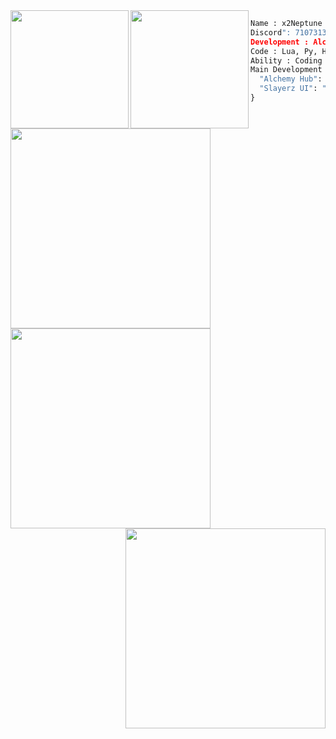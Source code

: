 <img align="left" src="https://cdn.discordapp.com/attachments/1170025747872751736/1170390944063959110/N.png" width="189"/>
<img align="left" src="https://cdn.discordapp.com/attachments/1170025747872751736/1170390773636812800/Profile3.png" width="189"/>

```py
Name : x2Neptune
Discord": 710731327611207692
Development : Alchemy Hub, Crazzy Hub, Phoenix Hub
Code : Lua, Py, Html, Js, Node
Ability : Coding , Bypass , Decoder , Design
Main Development : {
  "Alchemy Hub": "Free Script Hub support PC / Mobile with high quality",
  "Slayerz UI": "Free Ui Library that support PC / Mobile will stable!"
}
```


<img align="left" src="https://github-readme-stats.vercel.app/api?username=x2-Neptune&theme=algolia&hide_border=false&include_all_commits=true&count_private=false" width="320"/>
<img align="center" src="https://github-readme-streak-stats.herokuapp.com/?user=x2-Neptune&theme=algolia&hide_border=false" width="320"/>
<img align="right" src="https://github-readme-stats.vercel.app/api/top-langs/?username=x2-Neptune&theme=algolia&hide_border=false&include_all_commits=true&count_private=false&layout=compact" width="320"/>

